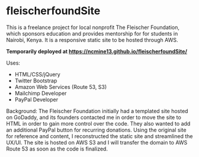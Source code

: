 # fleischerfoundSite

This is a freelance project for local nonprofit The Fleischer Foundation, which sponsors education and provides mentorship for  for students in Nairobi, Kenya. It is a responsive static site to be hosted through AWS.

**Temporarily deployed at https://ncmine13.github.io/fleischerfoundSite/**

Uses:
* HTML/CSS/jQuery
* Twitter Bootstrap
* Amazon Web Services (Route 53, S3)
* Mailchimp Developer 
* PayPal Developer

Background:
The Fleischer Foundation initially had a templated site hosted on GoDaddy, and its founders contacted me in order to move the site to HTML in order to gain more control over the code. They also wanted to add an additional PayPal button for recurring donations. Using the original site for reference and content, I reconstructed the static site and streamlined the UX/UI. The site is hosted on AWS S3 and I will transfer the domain to AWS Route 53 as soon as the code is finalized.
